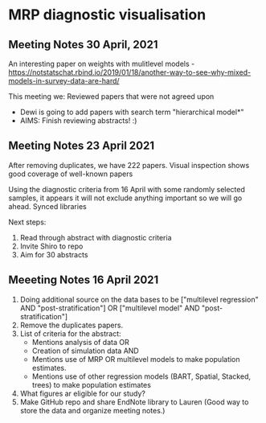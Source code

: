 # MRP diagnostic visualisation

## Meeting Notes 30 April, 2021

An interesting paper on weights with mulitlevel models - https://notstatschat.rbind.io/2019/01/18/another-way-to-see-why-mixed-models-in-survey-data-are-hard/

This meeting we:
Reviewed papers that were not agreed upon

- Dewi is going to add papers with search term "hierarchical model*"
- AIMS: Finish reviewing abstracts! :)

## Meeting Notes 23 April 2021

After removing duplicates, we have 222 papers. Visual inspection shows good coverage of well-known papers

Using the diagnostic criteria from 16 April with some randomly selected samples, it appears it will not exclude anything important so we will go ahead. 
Synced libraries

Next steps:

1. Read through abstract with diagnostic criteria  
2. Invite Shiro to repo
3. Aim for 30 abstracts

## Meeeting Notes 16 April 2021

1. Doing additional source on the data bases to be ["multilevel regression" AND "post-stratification"] OR ["multilevel model" AND "post-stratification"]
2. Remove the duplicates papers.
3. List of criteria for the abstract:
   - Mentions analysis of data 
     OR
   - Creation of simulation data
     AND
   - Mentions use of MRP OR multilevel models to make population estimates.
   - Mentions use of other regression models (BART, Spatial, Stacked, trees) to make population estimates
4. What figures ar eligible for our study?
5. Make GitHub repo and share EndNote library to Lauren (Good way to store the data and organize meeting notes.)


